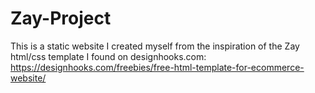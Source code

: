 # Zay-Project

This is a static website I created myself from the inspiration of the Zay html/css template I found on designhooks.com:
https://designhooks.com/freebies/free-html-template-for-ecommerce-website/
